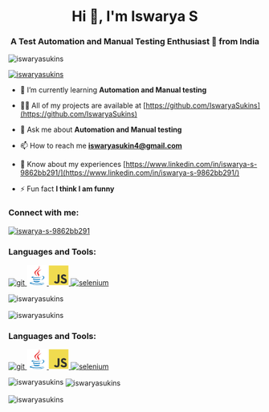 <h1 align="center">Hi 👋, I'm Iswarya S</h1>
<h3 align="center">A Test Automation and Manual Testing Enthusiast 🚀 from India</h3>

<p align="left"> <img src="https://komarev.com/ghpvc/?username=iswaryasukins&label=Profile%20views&color=0e75b6&style=flat" alt="iswaryasukins" /> </p>

<p align="left"> <a href="https://github.com/ryo-ma/github-profile-trophy"><img src="https://github-profile-trophy.vercel.app/?username=iswaryasukins" alt="iswaryasukins" /></a> </p>

- 🌱 I’m currently learning **Automation and Manual testing**

- 👨‍💻 All of my projects are available at [https://github.com/IswaryaSukins](https://github.com/IswaryaSukins)

- 💬 Ask me about **Automation and Manual testing**

- 📫 How to reach me **iswaryasukin4@gmail.com**

- 📄 Know about my experiences [https://www.linkedin.com/in/iswarya-s-9862bb291/](https://www.linkedin.com/in/iswarya-s-9862bb291/)

- ⚡ Fun fact **I think I am funny**

<h3 align="left">Connect with me:</h3>
<p align="left">
<a href="https://linkedin.com/in/iswarya-s-9862bb291" target="blank"><img align="center" src="https://raw.githubusercontent.com/rahuldkjain/github-profile-readme-generator/master/src/images/icons/Social/linked-in-alt.svg" alt="iswarya-s-9862bb291" height="30" width="40" /></a>
</p>

<h3 align="left">Languages and Tools:</h3>
<p align="left"> <a href="https://git-scm.com/" target="_blank" rel="noreferrer"> <img src="https://www.vectorlogo.zone/logos/git-scm/git-scm-icon.svg" alt="git" width="40" height="40"/> </a> <a href="https://www.java.com" target="_blank" rel="noreferrer"> <img src="https://raw.githubusercontent.com/devicons/devicon/master/icons/java/java-original.svg" alt="java" width="40" height="40"/> </a> <a href="https://developer.mozilla.org/en-US/docs/Web/JavaScript" target="_blank" rel="noreferrer"> <img src="https://raw.githubusercontent.com/devicons/devicon/master/icons/javascript/javascript-original.svg" alt="javascript" width="40" height="40"/> </a> <a href="https://www.selenium.dev" target="_blank" rel="noreferrer"> <img src="https://raw.githubusercontent.com/detain/svg-logos/780f25886640cef088af994181646db2f6b1a3f8/svg/selenium-logo.svg" alt="selenium" width="40" height="40"/> </a> </p>

<p><img align="center" src="https://github-readme-stats.vercel.app/api/top-langs?username=iswaryasukins&show_icons=true&locale=en&layout=compact" alt="iswaryasukins" /></p>

<p><img align="center" src="https://github-readme-streak-stats.herokuapp.com/?user=iswaryasukins&" alt="iswaryasukins" /></p>

<h3 align="left">Languages and Tools:</h3>
<p align="left"> <a href="https://git-scm.com/" target="_blank" rel="noreferrer"> <img src="https://www.vectorlogo.zone/logos/git-scm/git-scm-icon.svg" alt="git" width="40" height="40"/> </a> <a href="https://www.java.com" target="_blank" rel="noreferrer"> <img src="https://raw.githubusercontent.com/devicons/devicon/master/icons/java/java-original.svg" alt="java" width="40" height="40"/> </a> <a href="https://developer.mozilla.org/en-US/docs/Web/JavaScript" target="_blank" rel="noreferrer"> <img src="https://raw.githubusercontent.com/devicons/devicon/master/icons/javascript/javascript-original.svg" alt="javascript" width="40" height="40"/> </a> <a href="https://www.selenium.dev" target="_blank" rel="noreferrer"> <img src="https://raw.githubusercontent.com/detain/svg-logos/780f25886640cef088af994181646db2f6b1a3f8/svg/selenium-logo.svg" alt="selenium" width="40" height="40"/> </a> </p>

<p><img align="left" src="https://github-readme-stats.vercel.app/api/top-langs?username=iswaryasukins&show_icons=true&locale=en&layout=compact" alt="iswaryasukins" /></p>

<p>&nbsp;<img align="center" src="https://github-readme-stats.vercel.app/api?username=iswaryasukins&show_icons=true&locale=en" alt="iswaryasukins" /></p>

<p><img align="center" src="https://github-readme-streak-stats.herokuapp.com/?user=iswaryasukins&" alt="iswaryasukins" /></p>
